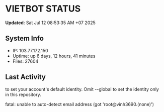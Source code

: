 # VIETBOT STATUS
**Updated**: Sat Jul 12 08:53:35 AM +07 2025

## System Info
- IP: 103.77.172.150
- Uptime: up 6 days, 12 hours, 41 minutes
- Files: 27604

## Last Activity

to set your account's default identity.
Omit --global to set the identity only in this repository.

fatal: unable to auto-detect email address (got 'root@vinh3690.(none)')
